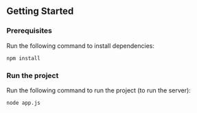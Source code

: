 ## Getting Started

### Prerequisites

Run the following command to install dependencies:

```shell
npm install
```

### Run the project

Run the following command to run the project (to run the server):

```shell
node app.js
```
